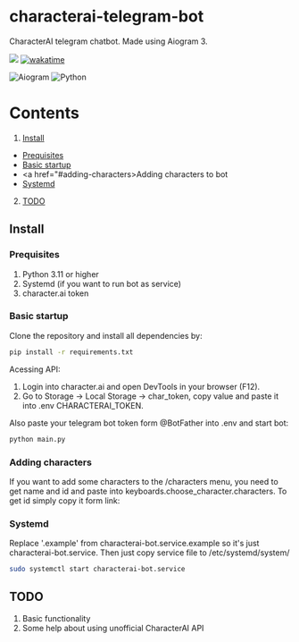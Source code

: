 # characterai-telegram-bot
 CharacterAI telegram chatbot. Made using Aiogram 3.


[<img src="https://img.shields.io/badge/Telegram-%40character__chat__bot-blue">](https://t.me/character_chat_bot)
[![wakatime](https://wakatime.com/badge/user/4d0cc4aa-e1c1-483b-8c80-199c9ea5d0c5/project/48718457-e1e9-4031-9742-4ddb44895d9d.svg)](https://wakatime.com/badge/user/4d0cc4aa-e1c1-483b-8c80-199c9ea5d0c5/project/48718457-e1e9-4031-9742-4ddb44895d9d)

![Aiogram](https://img.shields.io/badge/aiogram-14354C?style=for-the-badge&logo=python&logoColor=white)
![Python](https://img.shields.io/badge/Python-3776AB?style=for-the-badge&logo=python&logoColor=white)

 # Contents
 1. <a href="#install">Install</a>
  * <a href="#prequisites">Prequisites</a> 
  * <a href="#basic-startup">Basic startup</a>
  * <a href="#adding-characters>Adding characters to bot</a>
  * <a href="#systemd">Systemd</a>
 2. <a href="#todo">TODO</a>


## Install

### Prequisites
1. Python 3.11 or higher
2. Systemd (if you want to run bot as service)
3. character.ai token

### Basic startup
Clone the repository and install all dependencies by:
```bash
pip install -r requirements.txt
```
Acessing API:
1. Login into character.ai and open DevTools in your browser (F12).
2. Go to Storage -> Local Storage -> char_token, copy value and paste it into .env CHARACTERAI_TOKEN.

Also paste your telegram bot token form @BotFather into .env and start bot:
```bash
python main.py
```

### Adding characters
If you want to add some characters to the /characters menu, you need to get name and id and paste into keyboards.choose_character.characters.
To get id simply copy it form link:
<img source="https://450793928-files.gitbook.io/~/files/v0/b/gitbook-x-prod.appspot.com/o/spaces%2FlU2oCgIGdxANM94UL528%2Fuploads%2Fk9H5wKICdt3VMAmThulr%2Fimage_2023-06-08_12-52-52.png?alt=media&token=f0da7a88-11bd-4f2a-bb06-a7cb10f3ff61"/>

### Systemd
Replace '.example' from characterai-bot.service.example so it's just characterai-bot.service.
Then just copy service file to /etc/systemd/system/
```bash
sudo systemctl start characterai-bot.service
```


## TODO
1. Basic functionality
2. Some help about using unofficial CharacterAI API 
